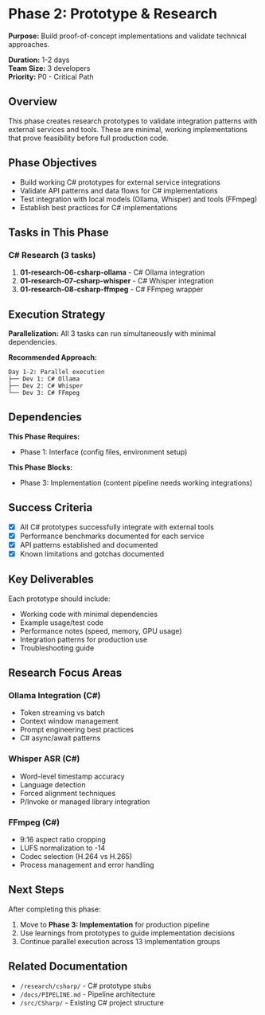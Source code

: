 # Phase 2: Prototype & Research

**Purpose:** Build proof-of-concept implementations and validate technical approaches.

**Duration:** 1-2 days  
**Team Size:** 3 developers  
**Priority:** P0 - Critical Path

## Overview

This phase creates research prototypes to validate integration patterns with external services and tools. These are minimal, working implementations that prove feasibility before full production code.

## Phase Objectives

- Build working C# prototypes for external service integrations
- Validate API patterns and data flows for C# implementations
- Test integration with local models (Ollama, Whisper) and tools (FFmpeg)
- Establish best practices for C# implementations

## Tasks in This Phase

### C# Research (3 tasks)
1. **01-research-06-csharp-ollama** - C# Ollama integration
2. **01-research-07-csharp-whisper** - C# Whisper integration
3. **01-research-08-csharp-ffmpeg** - C# FFmpeg wrapper

## Execution Strategy

**Parallelization:**
All 3 tasks can run simultaneously with minimal dependencies.

**Recommended Approach:**
```
Day 1-2: Parallel execution
├── Dev 1: C# Ollama
├── Dev 2: C# Whisper
└── Dev 3: C# FFmpeg
```

## Dependencies

**This Phase Requires:**
- Phase 1: Interface (config files, environment setup)

**This Phase Blocks:**
- Phase 3: Implementation (content pipeline needs working integrations)

## Success Criteria

- [x] All C# prototypes successfully integrate with external tools
- [x] Performance benchmarks documented for each service
- [x] API patterns established and documented
- [x] Known limitations and gotchas documented

## Key Deliverables

Each prototype should include:
- Working code with minimal dependencies
- Example usage/test code
- Performance notes (speed, memory, GPU usage)
- Integration patterns for production use
- Troubleshooting guide

## Research Focus Areas

### Ollama Integration (C#)
- Token streaming vs batch
- Context window management
- Prompt engineering best practices
- C# async/await patterns

### Whisper ASR (C#)
- Word-level timestamp accuracy
- Language detection
- Forced alignment techniques
- P/Invoke or managed library integration

### FFmpeg (C#)
- 9:16 aspect ratio cropping
- LUFS normalization to -14
- Codec selection (H.264 vs H.265)
- Process management and error handling

## Next Steps

After completing this phase:
1. Move to **Phase 3: Implementation** for production pipeline
2. Use learnings from prototypes to guide implementation decisions
3. Continue parallel execution across 13 implementation groups

## Related Documentation

- `/research/csharp/` - C# prototype stubs
- `/docs/PIPELINE.md` - Pipeline architecture
- `/src/CSharp/` - Existing C# project structure
